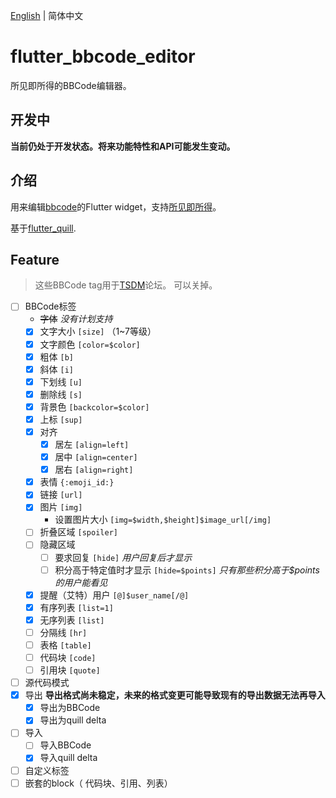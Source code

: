 [English](../README.md) | 简体中文

# flutter_bbcode_editor

所见即所得的BBCode编辑器。

## 开发中

**当前仍处于开发状态。将来功能特性和API可能发生变动。**

## 介绍

用来编辑[bbcode](https://en.wikipedia.org/wiki/BBCode)的Flutter widget，支持[所见即所得](https://en.wikipedia.org/wiki/WYSIWYG)。

基于[flutter_quill](https://pub.dev/packages/flutter_quill).

## Feature

> 这些BBCode tag用于[TSDM](https://tsdm39.com/)论坛。
> 可以关掉。

* [ ] BBCode标签
  * ~~字体~~ *没有计划支持*
  * [x] 文字大小 `[size]` （1~7等级）
  * [x] 文字颜色 `[color=$color]`
  * [x] 粗体 `[b]`
  * [x] 斜体 `[i]`
  * [x] 下划线 `[u]`
  * [x] 删除线 `[s]`
  * [x] 背景色 `[backcolor=$color]`
  * [x] 上标 `[sup]`
  * [x] 对齐
    * [x] 居左 `[align=left]`
    * [x] 居中 `[align=center]`
    * [x] 居右 `[align=right]`
  * [x] 表情 `{:emoji_id:}`
  * [x] 链接 `[url]`
  * [x] 图片 `[img]`
    * 设置图片大小 `[img=$width,$height]$image_url[/img]`
  * [ ] 折叠区域 `[spoiler]`
  * [ ] 隐藏区域
    * [ ] 要求回复 `[hide]` *用户回复后才显示*
    * [ ] 积分高于特定值时才显示 `[hide=$points]` *只有那些积分高于$points的用户能看见*
  * [x] 提醒（艾特）用户 `[@]$user_name[/@]`
  * [x] 有序列表 `[list=1]`
  * [x] 无序列表 `[list]`
  * [ ] 分隔线 `[hr]`
  * [ ] 表格 `[table]`
  * [ ] 代码块 `[code]`
  * [ ] 引用块 `[quote]`
* [ ] 源代码模式
* [x] 导出 **导出格式尚未稳定，未来的格式变更可能导致现有的导出数据无法再导入**
  * [x] 导出为BBCode
  * [x] 导出为quill delta
* [ ] 导入
  * [ ] 导入BBCode
  * [x] 导入quill delta
* [ ] 自定义标签
* [ ] 嵌套的block（ 代码块、引用、列表）
